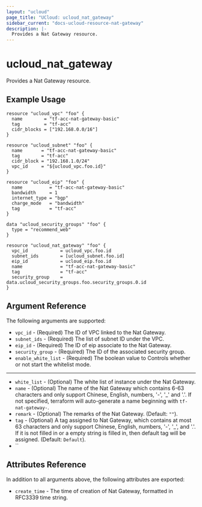 ```yaml
---
layout: "ucloud"
page_title: "UCloud: ucloud_nat_gateway"
sidebar_current: "docs-ucloud-resource-nat-gateway"
description: |-
  Provides a Nat Gateway resource.
---
```


# ucloud_nat_gateway

Provides a Nat Gateway resource.

## Example Usage

```hcl
resource "ucloud_vpc" "foo" {
  name        = "tf-acc-nat-gateway-basic"
  tag         = "tf-acc"
  cidr_blocks = ["192.168.0.0/16"]
}

resource "ucloud_subnet" "foo" {
  name       = "tf-acc-nat-gateway-basic"
  tag        = "tf-acc"
  cidr_block = "192.168.1.0/24"
  vpc_id     = "${ucloud_vpc.foo.id}"
}

resource "ucloud_eip" "foo" {
  name          = "tf-acc-nat-gateway-basic"
  bandwidth     = 1
  internet_type = "bgp"
  charge_mode   = "bandwidth"
  tag           = "tf-acc"
}

data "ucloud_security_groups" "foo" {
  type = "recommend_web"
}

resource "ucloud_nat_gateway" "foo" {
  vpc_id            = ucloud_vpc.foo.id
  subnet_ids        = [ucloud_subnet.foo.id]
  eip_id            = ucloud_eip.foo.id
  name              = "tf-acc-nat-gateway-basic"
  tag               = "tf-acc"
  security_group    = data.ucloud_security_groups.foo.security_groups.0.id
}
```

## Argument Reference

The following arguments are supported:

* `vpc_id` - (Required) The ID of VPC linked to the Nat Gateway. 
* `subnet_ids` - (Required) The list of subnet ID under the VPC.
* `eip_id` - (Required) The ID of eip associate to the Nat Gateway. 
* `security_group` - (Required) The ID of the associated security group.
* `enable_white_list` - (Required) The boolean value to Controls whether or not start the whitelist mode.

- - -

* `white_list` - (Optional) The white list of instance under the Nat Gateway.
* `name` - (Optional) The name of the Nat Gateway which contains 6-63 characters and only support Chinese, English, numbers, '-', '_' and '.'. If not specified, terraform will auto-generate a name beginning with `tf-nat-gateway-`.
* `remark` - (Optional) The remarks of the Nat Gateway. (Default: `""`).
* `tag` - (Optional) A tag assigned to Nat Gateway, which contains at most 63 characters and only support Chinese, English, numbers, '-', '_', and '.'. If it is not filled in or a empty string is filled in, then default tag will be assigned. (Default: `Default`).
* ``
## Attributes Reference

In addition to all arguments above, the following attributes are exported:

* `create_time` - The time of creation of Nat Gateway, formatted in RFC3339 time string.